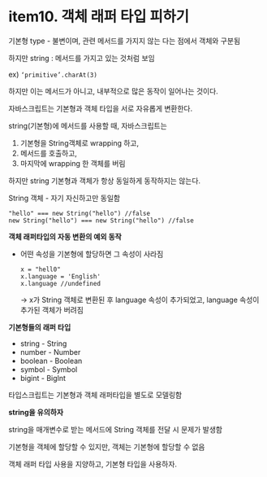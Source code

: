 # item10. 객체 래퍼 타입 피하기

기본형 type - 불변이며, 관련 메서드를 가지지 않는 다는 점에서 객체와 구분됨

하지만 string : 메서드를 가지고 있는 것처럼 보임

ex) `‘primitive’.charAt(3)` 

하지만 이는 메서드가 아니고, 내부적으로 많은 동작이 일어나는 것이다.

자바스크립트는 기본형과 객체 타입을 서로 자유롭게 변환한다. 

string(기본형)에 메서드를 사용할 때, 자바스크립트는 

1. 기본형을 String객체로 wrapping 하고,
2.  메서드를 호출하고,
3.  마지막에 wrapping 한 객체를 버림

하지만 string 기본형과 객체가 항상 동일하게 동작하지는 않는다.

String 객체 - 자기 자신하고만 동일함

```tsx
"hello" === new String("hello") //false
new String("hello") === new String("hello") //false
```

**객체 래퍼타입의 자동 변환의 예외 동작**

- 어떤 속성을 기본형에 할당하면 그 속성이 사라짐
    
    ```tsx
    x = "hell0"
    x.language = 'English'
    x.language //undefined
    ```
    
    → x가 String 객체로 변환된 후 language 속성이 추가되었고, language 속성이 추가된 객체가 버려짐
    

**기본형들의 래퍼 타입**

- string - String
- number - Number
- boolean - Boolean
- symbol - Symbol
- bigint - BigInt

타입스크립트는 기본형과 객체 래퍼타입을 별도로 모델링함

**string을 유의하자**

string을 매개변수로 받는 메서드에 String 객체를 전달 시 문제가 발생함

기본형을 객체에 할당할 수 있지만, 객체는 기본형에 할당할 수 없음

객체 래퍼 타입 사용을 지양하고, 기본형 타입을 사용하자.